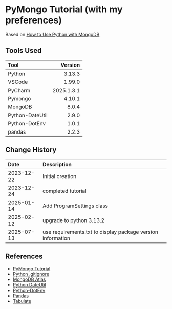 # PyMongo Tutorial (with my preferences)
Based on <a href='https://www.mongodb.com/resources/languages/python'>How to Use Python with MongoDB</a> 

## Tools Used

| Tool            |    Version |
|:----------------|-----------:|
| Python          |     3.13.3 |
| VSCode          |     1.99.0 |
| PyCharm         | 2025.1.3.1 |
| Pymongo         |     4.10.1 |
| MongoDB         |      8.0.4 |
| Python-DateUtil |      2.9.0 |
| Python-DotEnv   |      1.0.1 |
| pandas          |      2.2.3 |


## Change History

| Date       | Description                                                 |
|:-----------|:------------------------------------------------------------|
| 2023-12-22 | Initial creation                                            |
| 2023-12-24 | completed tutorial                                          |
| 2025-01-14 | Add ProgramSettings class                                   |
| 2025-02-12 | upgrade to python 3.13.2                                    |
| 2025-07-13 | use requirements.txt to display package version information |


## References

* [PyMongo Tutorial](https://www.mongodb.com/languages/python)
* [Python .gitignore](https://github.com/github/gitignore/blob/main/Python.gitignore)
* [MongoDB Atlas](https://www.mongodb.com/atlas/database)
* [Python DateUtil](https://dateutil.readthedocs.io/en/stable/)
* [Python-DotEnv](https://pypi.org/project/python-dotenv/)
* [Pandas](https://pandas.pydata.org/)
* [Tabulate](https://pypi.org/project/tabulate/) 
